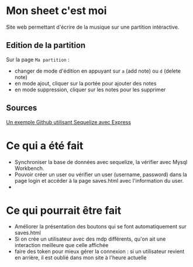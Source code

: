 # Mon sheet c'est moi
Site web permettant d'écrire de la musique sur une partition intéractive.

## Edition de la partition
Sur la page `Ma partition` :
- changer de mode d'édition en appuyant sur `a` (add note) ou `d` (delete note)
- en mode ajout, cliquer sur la portée pour ajouter des notes
- en mode suppression, cliquer sur les notes pour les supprimer

## Sources
[Un exemple Github utilisant Sequelize avec Express](https://github.com/FaisonsLePoint/api_rest_express)


# Ce qui a été fait
- Synchroniser la base de données avec sequelize, la vérifier avec Mysql Workbench.
- Pouvoir créer un user ou vérifier un user (username, password) dans la page login et accéder à la page saves.html avec l'information du user.
- 
# Ce qui pourrait être fait
- Améliorer la présentation des boutons qui se font automatiquement sur saves.html
- Si on crée un utilisateur avec des mdp différents, qu'on ait une interaction meilleure que celle affichée
- faire des token pour mieux gérer la connexion : si un utilisateur revient en arrière, il est oublié dans mon site à l'heure actuelle